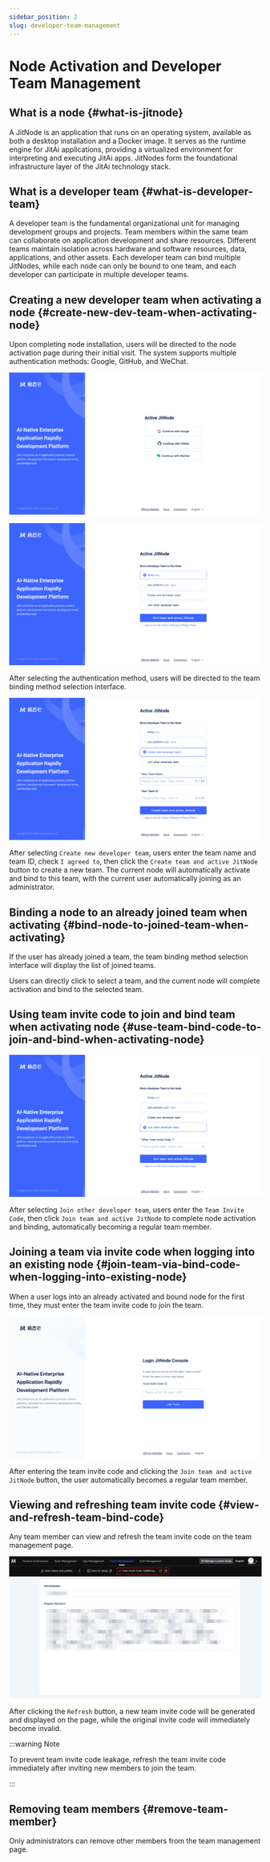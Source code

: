 ```yaml
---
sidebar_position: 2
slug: developer-team-management
---
```


# Node Activation and Developer Team Management

## What is a node {#what-is-jitnode}
A JitNode is an application that runs on an operating system, available as both a desktop installation and a Docker image. It serves as the runtime engine for JitAi applications, providing a virtualized environment for interpreting and executing JitAi apps. JitNodes form the foundational infrastructure layer of the JitAi technology stack.

## What is a developer team {#what-is-developer-team}
A developer team is the fundamental organizational unit for managing development groups and projects. Team members within the same team can collaborate on application development and share resources. Different teams maintain isolation across hardware and software resources, data, applications, and other assets. Each developer team can bind multiple JitNodes, while each node can only be bound to one team, and each developer can participate in multiple developer teams.

## Creating a new developer team when activating a node {#create-new-dev-team-when-activating-node}
Upon completing node installation, users will be directed to the node activation page during their initial visit. The system supports multiple authentication methods: Google, GitHub, and WeChat.

![Activation Methods](./img/activation-methods.png "Activation Methods")

![Team Binding Method Selection](./img/bind-team.png "Team Binding Method Selection")

After selecting the authentication method, users will be directed to the team binding method selection interface.

![Create New Developer Team](./img/select-create-new-team-and-bind.png)

After selecting `Create new developer team`, users enter the team name and team ID, check `I agreed to`, then click the `Create team and active JitNode` button to create a new team. The current node will automatically activate and bind to this team, with the current user automatically joining as an administrator.

## Binding a node to an already joined team when activating {#bind-node-to-joined-team-when-activating}
If the user has already joined a team, the team binding method selection interface will display the list of joined teams.

Users can directly click to select a team, and the current node will complete activation and bind to the selected team.

## Using team invite code to join and bind team when activating node {#use-team-bind-code-to-join-and-bind-when-activating-node}
![Join Another Developer Team](./img/join-team-and-bind.png)

After selecting `Join other developer team`, users enter the `Team Invite Code`, then click `Join team and active JitNode` to complete node activation and binding, automatically becoming a regular team member.

## Joining a team via invite code when logging into an existing node {#join-team-via-bind-code-when-logging-into-existing-node}
When a user logs into an already activated and bound node for the first time, they must enter the team invite code to join the team.

![Enter Team Invite Code to Join and Bind](./img/enter-team-binding-code-join-and-bind.png)

After entering the team invite code and clicking the `Join team and active JitNode` button, the user automatically becomes a regular team member.

## Viewing and refreshing team invite code {#view-and-refresh-team-bind-code}
Any team member can view and refresh the team invite code on the team management page.

![Manage Team Invite Code](./img/manage-team-binding-code.png)

After clicking the `Refresh` button, a new team invite code will be generated and displayed on the page, while the original invite code will immediately become invalid.

:::warning Note

To prevent team invite code leakage, refresh the team invite code immediately after inviting new members to join the team.

:::

## Removing team members {#remove-team-member}
Only administrators can remove other members from the team management page.